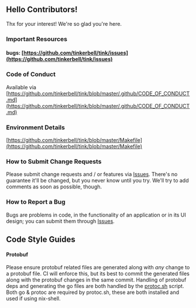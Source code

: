 ## Hello Contributors!

Thx for your interest!
We're so glad you're here.

### Important Resources

#### bugs: [https://github.com/tinkerbell/tink/issues](https://github.com/tinkerbell/tink/issues)

### Code of Conduct

Available via [https://github.com/tinkerbell/tink/blob/master/.github/CODE_OF_CONDUCT.md](https://github.com/tinkerbell/tink/blob/master/.github/CODE_OF_CONDUCT.md)

### Environment Details

[https://github.com/tinkerbell/tink/blob/master/Makefile](https://github.com/tinkerbell/tink/blob/master/Makefile)

### How to Submit Change Requests

Please submit change requests and / or features via [Issues](https://github.com/tinkerbell/tink/issues).
There's no guarantee it'll be changed, but you never know until you try.
We'll try to add comments as soon as possible, though.

### How to Report a Bug

Bugs are problems in code, in the functionality of an application or in its UI design; you can submit them through [Issues](https://github.com/tinkerbell/tink/issues).

## Code Style Guides

#### Protobuf

Please ensure protobuf related files are generated along with _any_ change to a protobuf file.
CI will enforce this, but its best to commit the generated files along with the protobuf changes in the same commit.
Handling of protobuf deps and generating the go files are both handled by the [protoc.sh](./protos/protoc.sh) script.
Both go & protoc are required by protoc.sh, these are both installed and used if using nix-shell.
